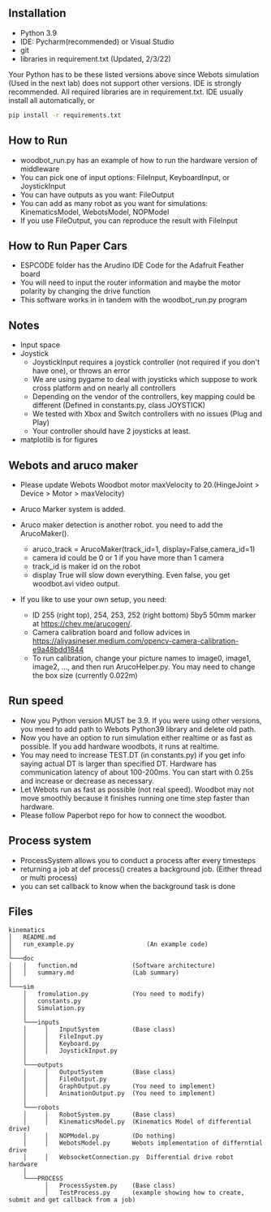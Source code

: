 
## Installation
- Python 3.9
- IDE: Pycharm(recommended) or Visual Studio
- git
- libraries in requirement.txt (Updated, 2/3/22)

Your Python has to be these listed versions above since Webots simulation (Used in the next lab) does not support other versions.
IDE is strongly recommended. 
All required libraries are in requirement.txt. IDE usually install all automatically, or 

```bash
pip install -r requirements.txt
```


## How to Run
- woodbot_run.py has an example of how to run the hardware version of middleware
- You can pick one of input options: FileInput, KeyboardInput, or JoystickInput
- You can have outputs as you want: FileOutput
- You can add as many robot as you want for simulations: KinematicsModel, WebotsModel, NOPModel
- If you use FileOutput, you can reproduce the result with FileInput

## How to Run Paper Cars
- ESPCODE folder has the Arudino IDE Code for the Adafruit Feather board
- You will need to input the router information and maybe the motor polarity by changing the drive function
- This software works in in tandem with the woodbot_run.py program

## Notes
- Input space
- Joystick
  - JoystickInput requires a joystick controller (not required if you don't have one), or throws an error
  - We are using pygame to deal with joysticks which suppose to work cross platform and on nearly all controllers
  - Depending on the vendor of the controllers, key mapping could be different (Defined in constants.py, class JOYSTICK)
  - We tested with Xbox and Switch controllers with no issues (Plug and Play)
  - Your controller should have 2 joysticks at least.
- matplotlib is for figures


## Webots and aruco maker
- Please update Webots Woodbot motor maxVelocity to 20.(HingeJoint > Device > Motor > maxVelocity)
- Aruco Marker system is added. 
- Aruco maker detection is another robot. you need to add the ArucoMaker().
  - aruco_track = ArucoMaker(track_id=1, display=False,camera_id=1)
  - camera id could be 0 or 1 if you have more than 1 camera
  - track_id is maker id on the robot
  - display True will slow down everything. Even false, you get woodbot.avi video output.

- If you like to use your own setup, you need: 
  - ID 255 (right top), 254, 253, 252 (right bottom) 5by5 50mm marker at https://chev.me/arucogen/.
  - Camera calibration board and follow advices in https://aliyasineser.medium.com/opencv-camera-calibration-e9a48bdd1844
  - To run calibration, change your picture names to image0, image1, image2, ..., and then run ArucoHelper.py. You may need to change the box size (currently 0.022m)
  
## Run speed 
- Now you Python version MUST be 3.9. If you were using other versions, you meed to add path to Webots Python39 library and delete old path. 
- Now you have an option to run simulation either realtime or as fast as possible. If you add hardware woodbots, it runs at realtime.
- You may need to increase TEST.DT (in constants.py) if you get info saying actual DT is larger than specified DT. Hardware has communication latency of about 100-200ms. You can start with 0.25s and increase or decrease as necessary. 
- Let Webots run as fast as possible (not real speed). Woodbot may not move smoothly because it finishes running one time step faster than hardware. 
- Please follow Paperbot repo for how to connect the woodbot. 

## Process system
- ProcessSystem allows you to conduct a process after every timesteps
- returning a job at def process() creates a background job. (Either thread or multi process)
- you can set callback to know when the background task is done


## Files
```
kinematics
│   README.md
│   run_example.py                    (An example code)   
│
└───doc
│   │   function.md               (Software architecture)
│   │   summary.md                (Lab summary)
│
└───sim
    │   fromulation.py            (You need to modify)
    │   constants.py
    │   Simulation.py 
    │
    └───inputs
    │     │   InputSystem         (Base class)
    │     │   FileInput.py
    │     │   Keyboard.py
    │     │   JoystickInput.py 
    │
    └───outputs
    │     │   OutputSystem        (Base class)
    │     │   FileOutput.py
    │     │   GraphOutput.py      (You need to implement)
    │     │   AnimationOutput.py  (You need to implement)
    │
    └───robots
    │     │   RobotSystem.py      (Base class)
    │     │   KinematicsModel.py  (Kinematics Model of differential drive)
    │     │   NOPModel.py         (Do nothing)
    │     │   WebotsModel.py      Webots implementation of differntial drive
    │     │   WebsocketConnection.py  Differential drive robot hardware 
    │ 
    └───PROCESS
          │   ProcessSystem.py    (Base class)
          │   TestProcess.py      (example showing how to create, submit and get callback from a job)

```  
